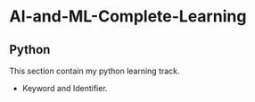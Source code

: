 # AI-and-ML-Complete-Learning
 
## Python
This section contain my python learning track.
* Keyword and Identifier.